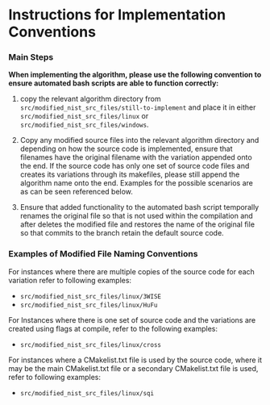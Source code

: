 # Instructions for Implementation Conventions

### Main Steps
**When implementing the algorithm, please use the following convention to ensure automated bash scripts are able to function correctly:**

1) copy the relevant algorithm directory from `src/modified_nist_src_files/still-to-implement` and place it in either `src/modified_nist_src_files/linux` or `src/modified_nist_src_files/windows`.

2) Copy any modified source files into the relevant algorithm directory and depending on how the source code is implemented, ensure that filenames have the original filename with the variation appended onto the end. If the source code has only one set of source code files and creates its variations through its makefiles, please still append the algorithm name onto the end. Examples for the possible scenarios are as can be seen referenced below.

3) Ensure that added functionality to the automated bash script temporally renames the original file so that is not used within the compilation and after deletes the modified file and restores the name of the original file so that commits to the branch retain the default source code.

### Examples of Modified File Naming Conventions
For instances where there are multiple copies of the source code for each variation refer to following examples:
- `src/modified_nist_src_files/linux/3WISE`
- `src/modified_nist_src_files/linux/HuFu`


For Instances where there is one set of source code and the variations are created using flags at compile, refer to the following examples:
- `src/modified_nist_src_files/linux/cross`


For instances where a CMakelist.txt file is used by the source code, where it may be the main CMakelist.txt file or a secondary CMakelist.txt file is used, refer to following examples:
- `src/modified_nist_src_files/linux/sqi`
